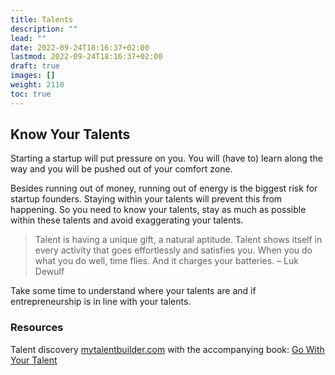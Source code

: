 ```yaml
---
title: Talents
description: ""
lead: ""
date: 2022-09-24T18:16:37+02:00
lastmod: 2022-09-24T18:16:37+02:00
draft: true
images: []
weight: 2110
toc: true
---
```


## Know Your Talents

Starting a startup will put pressure on you. You will (have to) learn along the way and you will be pushed out of your comfort zone.

Besides running out of money, running out of energy is the biggest risk for startup founders. Staying within your talents will prevent this from happening. So you need to know your talents, stay as much as possible within these talents and avoid exaggerating your talents.

> Talent is having a unique gift, a natural aptitude. Talent shows itself in every activity that goes effortlessly and satisfies you. When you do what you do well, time flies. And it charges your batteries. – Luk Dewulf

Take some time to understand where your talents are and if entrepreneurship is in line with your talents.

### Resources
Talent discovery [mytalentbuilder.com](https://mytalentbuilder.com/) with the accompanying book: [Go With Your Talent](https://www.lannoo.be/nl/producten/personeel-en-organisatie/go-your-talent)

